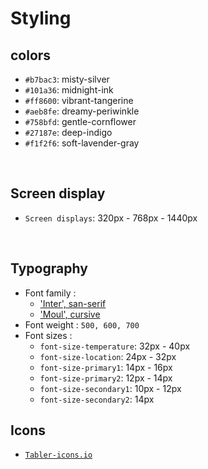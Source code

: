 # Styling

## colors

- `#b7bac3`: misty-silver
- `#101a36`: midnight-ink
- `#ff8600`: vibrant-tangerine
- `#aeb8fe`: dreamy-periwinkle
- `#758bfd`: gentle-cornflower
- `#27187e`: deep-indigo
- `#f1f2f6`: soft-lavender-gray

<br>

## Screen display

- `Screen displays`: 320px - 768px - 1440px

<br>

## Typography

- Font family :
  - ['Inter', san-serif](https://fonts.google.com/specimen/Inter)
  - ['Moul', cursive](https://fonts.google.com/specimen/Moul)
- Font weight : `500, 600, 700`
- Font sizes :
  - `font-size-temperature`: 32px - 40px
  - `font-size-location`: 24px - 32px
  - `font-size-primary1`: 14px - 16px
  - `font-size-primary2`: 12px - 14px
  - `font-size-secondary1`: 10px - 12px
  - `font-size-secondary2`: 14px

## Icons

- [`Tabler-icons.io`](https://tabler-icons.io/)

